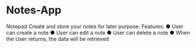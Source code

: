 # Notes-App
Notepad
Create and store your notes for later purpose.
Features: 
● User can create a note 
● User can edit a note 
● User can delete a note 
● When the User returns, the data will be retrieved
